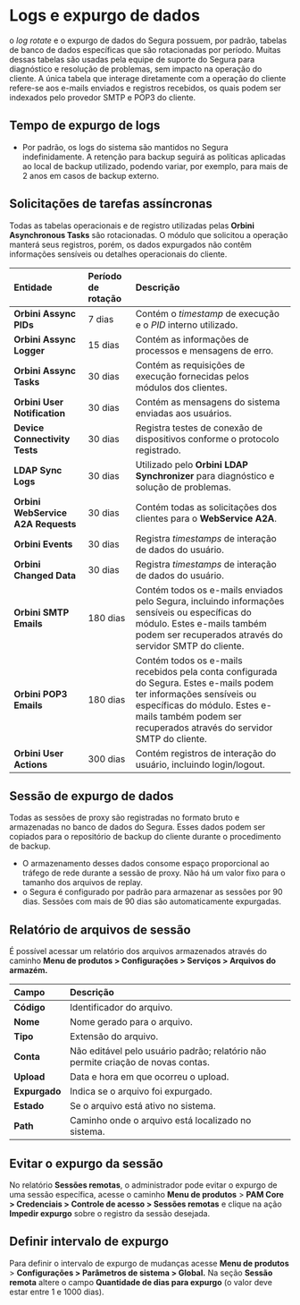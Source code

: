 # Logs e expurgo de dados

o *log rotate* e o expurgo de dados do Segura possuem, por padrão, tabelas de banco de dados específicas que são rotacionadas por período. Muitas dessas tabelas são usadas pela equipe de suporte do Segura para diagnóstico e resolução de problemas, sem impacto na operação do cliente. A única tabela que interage diretamente com a operação do cliente refere-se aos e-mails enviados e registros recebidos, os quais podem ser indexados pelo provedor SMTP e POP3 do cliente.

## Tempo de expurgo de logs

* Por padrão, os logs do sistema são mantidos no Segura indefinidamente. A retenção para backup seguirá as políticas aplicadas ao local de backup utilizado, podendo variar, por exemplo, para mais de 2 anos em casos de backup externo.

## Solicitações de tarefas assíncronas

Todas as tabelas operacionais e de registro utilizadas pelas **Orbini Asynchronous Tasks** são rotacionadas. O módulo que solicitou a operação manterá seus registros, porém, os dados expurgados não contêm informações sensíveis ou detalhes operacionais do cliente.

| Entidade | Período de rotação | Descrição |
| :---- | :---- | :---- |
| **Orbini Assync PIDs** | 7 dias | Contém o *timestamp* de execução e o *PID* interno utilizado. |
| **Orbini Assync Logger** | 15 dias | Contém as informações de processos e mensagens de erro. |
| **Orbini Assync Tasks** | 30 dias | Contém as requisições de execução fornecidas pelos módulos dos clientes. |
| **Orbini User Notification** | 30 dias | Contém as mensagens do sistema enviadas aos usuários. |
| **Device Connectivity Tests** | 30 dias | Registra testes de conexão de dispositivos conforme o protocolo registrado. |
| **LDAP Sync Logs** | 30 dias | Utilizado pelo **Orbini LDAP Synchronizer** para diagnóstico e solução de problemas. |
| **Orbini WebService A2A Requests** | 30 dias | Contém todas as solicitações dos clientes para o **WebService A2A**. |
| **Orbini Events** | 30 dias | Registra *timestamps* de interação de dados do usuário. |
| **Orbini Changed Data** | 30 dias | Registra *timestamps* de interação de dados do usuário. |
| **Orbini SMTP Emails** | 180 dias | Contém todos os e-mails enviados pelo Segura, incluindo informações sensíveis ou específicas do módulo. Estes e-mails também podem ser recuperados através do servidor SMTP do cliente. |
| **Orbini POP3 Emails** | 180 dias | Contém todos os e-mails recebidos pela conta configurada do Segura. Estes e-mails podem ter informações sensíveis ou específicas do módulo. Estes e-mails também podem ser recuperados através do servidor SMTP do cliente. |
| **Orbini User Actions** | 300 dias | Contém registros de interação do usuário, incluindo login/logout. |

## Sessão de expurgo de dados

Todas as sessões de proxy são registradas no formato bruto e armazenadas no banco de dados do Segura. Esses dados podem ser copiados para o repositório de backup do cliente durante o procedimento de backup.

* O armazenamento desses dados consome espaço proporcional ao tráfego de rede durante a sessão de proxy. Não há um valor fixo para o tamanho dos arquivos de replay.  
* o Segura é configurado por padrão para armazenar as sessões por 90 dias. Sessões com mais de 90 dias são automaticamente expurgadas.

## Relatório de arquivos de sessão

É possível acessar um relatório dos arquivos armazenados através do caminho **Menu de produtos > Configurações > Serviços > Arquivos do armazém.**

| Campo | Descrição |
| :---- | :---- |
| **Código** | Identificador do arquivo. |
| **Nome** | Nome gerado para o arquivo. |
| **Tipo** | Extensão do arquivo. |
| **Conta** | Não editável pelo usuário padrão; relatório não permite criação de novas contas. |
| **Upload** | Data e hora em que ocorreu o upload. |
| **Expurgado** | Indica se o arquivo foi expurgado. |
| **Estado** | Se o arquivo está ativo no sistema. |
| **Path** | Caminho onde o arquivo está localizado no sistema. |

## Evitar o expurgo da sessão

No relatório **Sessões remotas**, o administrador pode evitar o expurgo de uma sessão específica, acesse o caminho **Menu de produtos** > **PAM Core > Credenciais > Controle de acesso > Sessões remotas** e clique na ação **Impedir expurgo** sobre o registro da sessão desejada.

## Definir intervalo de expurgo

Para definir o intervalo de expurgo de mudanças acesse **Menu de produtos** > **Configurações > Parâmetros de sistema > Global.** Na seção **Sessão remota** altere o campo **Quantidade de dias para expurgo** (o valor deve estar entre 1 e 1000 dias).